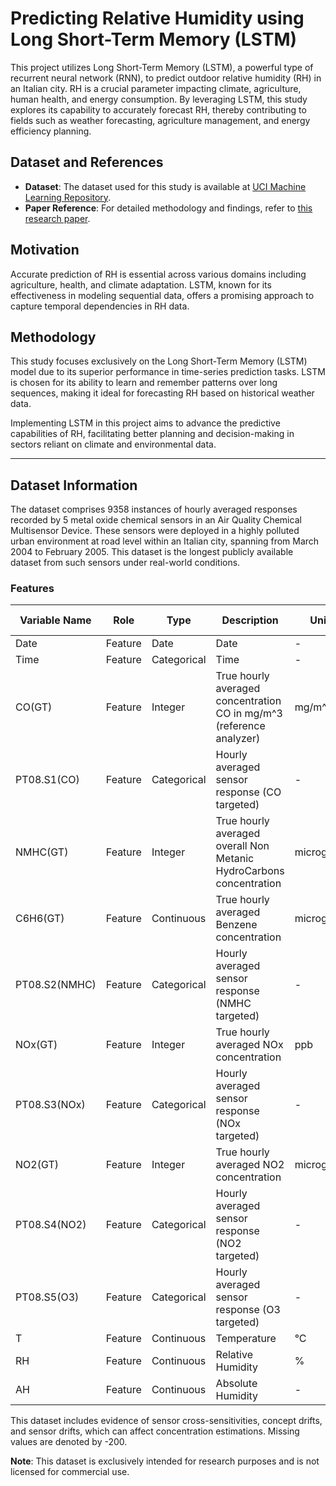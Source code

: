 # Predicting Relative Humidity using Long Short-Term Memory (LSTM)

This project utilizes Long Short-Term Memory (LSTM), a powerful type of recurrent neural network (RNN), to predict outdoor relative humidity (RH) in an Italian city. RH is a crucial parameter impacting climate, agriculture, human health, and energy consumption. By leveraging LSTM, this study explores its capability to accurately forecast RH, thereby contributing to fields such as weather forecasting, agriculture management, and energy efficiency planning.

## Dataset and References

- **Dataset**: The dataset used for this study is available at [UCI Machine Learning Repository](https://archive.ics.uci.edu/dataset/360/air+quality).
- **Paper Reference**: For detailed methodology and findings, refer to [this research paper](http://www.jeiletters.org/index.php?journal=mys&page=article&op=view&path%5B%5D=202100074).

## Motivation

Accurate prediction of RH is essential across various domains including agriculture, health, and climate adaptation. LSTM, known for its effectiveness in modeling sequential data, offers a promising approach to capture temporal dependencies in RH data.

## Methodology

This study focuses exclusively on the Long Short-Term Memory (LSTM) model due to its superior performance in time-series prediction tasks. LSTM is chosen for its ability to learn and remember patterns over long sequences, making it ideal for forecasting RH based on historical weather data.

Implementing LSTM in this project aims to advance the predictive capabilities of RH, facilitating better planning and decision-making in sectors reliant on climate and environmental data.

---

## Dataset Information

The dataset comprises 9358 instances of hourly averaged responses recorded by 5 metal oxide chemical sensors in an Air Quality Chemical Multisensor Device. These sensors were deployed in a highly polluted urban environment at road level within an Italian city, spanning from March 2004 to February 2005. This dataset is the longest publicly available dataset from such sensors under real-world conditions.

### Features

| Variable Name | Role       | Type         | Description                                                            | Units          | Missing Values |
|---------------|------------|--------------|------------------------------------------------------------------------|-----------------|----------------|
| Date          | Feature    | Date         | Date                                                                   | -               | No             |
| Time          | Feature    | Categorical  | Time                                                                   | -               | No             |
| CO(GT)        | Feature    | Integer      | True hourly averaged concentration CO in mg/m^3 (reference analyzer)    | mg/m^3          | No             |
| PT08.S1(CO)   | Feature    | Categorical  | Hourly averaged sensor response (CO targeted)                           | -               | No             |
| NMHC(GT)      | Feature    | Integer      | True hourly averaged overall Non Metanic HydroCarbons concentration     | microg/m^3      | No             |
| C6H6(GT)      | Feature    | Continuous   | True hourly averaged Benzene concentration                               | microg/m^3      | No             |
| PT08.S2(NMHC) | Feature    | Categorical  | Hourly averaged sensor response (NMHC targeted)                         | -               | No             |
| NOx(GT)       | Feature    | Integer      | True hourly averaged NOx concentration                                   | ppb             | No             |
| PT08.S3(NOx)  | Feature    | Categorical  | Hourly averaged sensor response (NOx targeted)                           | -               | No             |
| NO2(GT)       | Feature    | Integer      | True hourly averaged NO2 concentration                                   | microg/m^3      | No             |
| PT08.S4(NO2)  | Feature    | Categorical  | Hourly averaged sensor response (NO2 targeted)                           | -               | No             |
| PT08.S5(O3)   | Feature    | Categorical  | Hourly averaged sensor response (O3 targeted)                            | -               | No             |
| T             | Feature    | Continuous   | Temperature                                                            | °C              | No             |
| RH            | Feature    | Continuous   | Relative Humidity                                                      | %               | No             |
| AH            | Feature    | Continuous   | Absolute Humidity                                                      | -               | No             |

This dataset includes evidence of sensor cross-sensitivities, concept drifts, and sensor drifts, which can affect concentration estimations. Missing values are denoted by -200.

**Note**: This dataset is exclusively intended for research purposes and is not licensed for commercial use.
